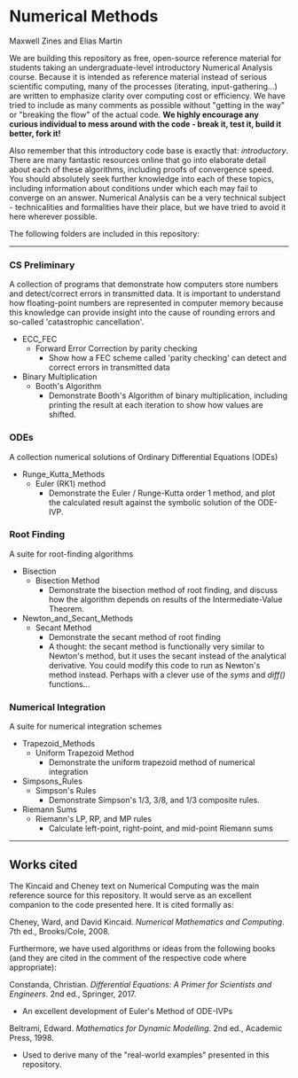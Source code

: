 # Numerical Methods

Maxwell Zines and Elias Martin

We are building this repository as free, open-source reference material for students taking an undergraduate-level introductory Numerical Analysis course. Because it is intended as reference material instead of serious scientific computing, many of the processes (iterating, input-gathering...) are written to emphasize clarity over computing cost or efficiency. We have tried to include as many comments as possible without "getting in the way" or "breaking the flow" of the actual code. **We highly encourage any curious individual to mess around with the code - break it, test it, build it better, fork it!**

Also remember that this introductory code base is exactly that: *introductory*. There are many fantastic resources online that go into elaborate detail about each of these algorithms, including proofs of convergence speed. You should absolutely seek further knowledge into each of these topics, including information about conditions under which each may fail to converge on an answer. Numerical Analysis can be a very technical subject - technicalities and formalities have their place, but we have tried to avoid it here wherever possible.

The following folders are included in this repository:

----

### CS Preliminary

A collection of programs that demonstrate how computers store numbers and detect/correct errors in transmitted data. It is important to understand how floating-point numbers are represented in computer memory because this knowledge can provide insight into the cause of rounding errors and so-called 'catastrophic cancellation'. 
  - ECC_FEC
    - Forward Error Correction by parity checking
      - Show how a FEC scheme called 'parity checking' can detect and correct errors in transmitted data
  - Binary Multiplication
    - Booth's Algorithm
      - Demonstrate Booth's Algorithm of binary multiplication, including printing the result at each iteration to show how values are shifted.

### ODEs

A collection numerical solutions of Ordinary Differential Equations (ODEs) 
  - Runge_Kutta_Methods
    - Euler (RK1) method
      - Demonstrate the Euler / Runge-Kutta order 1 method, and plot the calculated result against the symbolic solution of the ODE-IVP.

### Root Finding

  A suite for root-finding algorithms
  - Bisection 
    - Bisection Method
      - Demonstrate the bisection method of root finding, and discuss how the algorithm depends on results of the Intermediate-Value Theorem.
  - Newton_and_Secant_Methods
    - Secant Method
      - Demonstrate the secant method of root finding
      - A thought: the secant method is functionally very similar to Newton's method, but it uses the secant instead of the analytical derivative. You could modify this code to run as Newton's method instead. Perhaps with a clever use of the *syms* and *diff()* functions...
    
### Numerical Integration

  A suite for numerical integration schemes
  - Trapezoid_Methods
    - Uniform Trapezoid Method
      - Demonstrate the uniform trapezoid method of numerical integration
  - Simpsons_Rules
    - Simpson's Rules
      - Demonstrate Simpson's 1/3, 3/8, and 1/3 composite rules.
  - Riemann Sums
    - Riemann's LP, RP, and MP rules
      - Calculate left-point, right-point, and mid-point Riemann sums

----

## Works cited

The Kincaid and Cheney text on Numerical Computing was the main reference source for this repository. It would serve as an excellent companion to the code presented here. It is cited formally as:

Cheney, Ward, and David Kincaid. *Numerical Mathematics and Computing*. 7th ed., Brooks/Cole, 2008. 

Furthermore, we have used algorithms or ideas from the following books (and they are cited in the comment of the respective code where appropriate):

Constanda, Christian. *Differential Equations: A Primer for Scientists and Engineers*. 2nd ed., Springer, 2017.
  - An excellent development of Euler's Method of ODE-IVPs
  
Beltrami, Edward. *Mathematics for Dynamic Modelling*. 2nd ed., Academic Press, 1998.
  - Used to derive many of the "real-world examples" presented in this repository.
